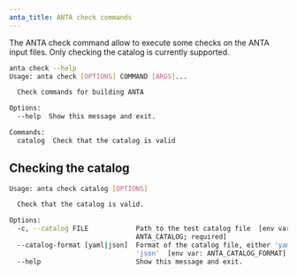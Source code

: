 ```yaml
---
anta_title: ANTA check commands
---
```

<!--
  ~ Copyright (c) 2023-2025 Arista Networks, Inc.
  ~ Use of this source code is governed by the Apache License 2.0
  ~ that can be found in the LICENSE file.
  -->

The ANTA check command allow to execute some checks on the ANTA input files.
Only checking the catalog is currently supported.

```bash
anta check --help
Usage: anta check [OPTIONS] COMMAND [ARGS]...

  Check commands for building ANTA

Options:
  --help  Show this message and exit.

Commands:
  catalog  Check that the catalog is valid
```

## Checking the catalog

```bash
Usage: anta check catalog [OPTIONS]

  Check that the catalog is valid.

Options:
  -c, --catalog FILE            Path to the test catalog file  [env var:
                                ANTA_CATALOG; required]
  --catalog-format [yaml|json]  Format of the catalog file, either 'yaml' or
                                'json'  [env var: ANTA_CATALOG_FORMAT]
  --help                        Show this message and exit.
```
